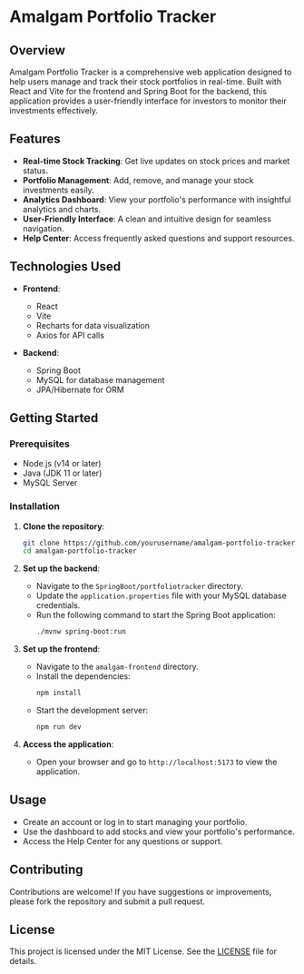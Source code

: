 # Amalgam Portfolio Tracker

## Overview

Amalgam Portfolio Tracker is a comprehensive web application designed to help users manage and track their stock portfolios in real-time. Built with React and Vite for the frontend and Spring Boot for the backend, this application provides a user-friendly interface for investors to monitor their investments effectively.

## Features

- **Real-time Stock Tracking**: Get live updates on stock prices and market status.
- **Portfolio Management**: Add, remove, and manage your stock investments easily.
- **Analytics Dashboard**: View your portfolio's performance with insightful analytics and charts.
- **User-Friendly Interface**: A clean and intuitive design for seamless navigation.
- **Help Center**: Access frequently asked questions and support resources.

## Technologies Used

- **Frontend**:
  - React
  - Vite
  - Recharts for data visualization
  - Axios for API calls

- **Backend**:
  - Spring Boot
  - MySQL for database management
  - JPA/Hibernate for ORM

## Getting Started

### Prerequisites

- Node.js (v14 or later)
- Java (JDK 11 or later)
- MySQL Server

### Installation

1. **Clone the repository**:
   ```bash
   git clone https://github.com/yourusername/amalgam-portfolio-tracker.git
   cd amalgam-portfolio-tracker
   ```

2. **Set up the backend**:
   - Navigate to the `SpringBoot/portfoliotracker` directory.
   - Update the `application.properties` file with your MySQL database credentials.
   - Run the following command to start the Spring Boot application:
     ```bash
     ./mvnw spring-boot:run
     ```

3. **Set up the frontend**:
   - Navigate to the `amalgam-frontend` directory.
   - Install the dependencies:
     ```bash
     npm install
     ```
   - Start the development server:
     ```bash
     npm run dev
     ```

4. **Access the application**:
   - Open your browser and go to `http://localhost:5173` to view the application.

## Usage

- Create an account or log in to start managing your portfolio.
- Use the dashboard to add stocks and view your portfolio's performance.
- Access the Help Center for any questions or support.

## Contributing

Contributions are welcome! If you have suggestions or improvements, please fork the repository and submit a pull request.

## License

This project is licensed under the MIT License. See the [LICENSE](LICENSE) file for details.
